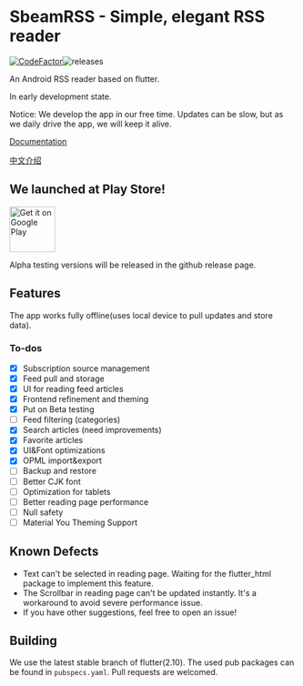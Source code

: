 # SbeamRSS - Simple, elegant RSS reader
[![CodeFactor](https://www.codefactor.io/repository/github/sbeam-dev/sbeamrss/badge)](https://www.codefactor.io/repository/github/sbeam-dev/sbeamrss)![releases](https://img.shields.io/github/v/release/sbeam-dev/SbeamRSS?include_prereleases)

An Android RSS reader based on flutter.

In early development state.

Notice: We develop the app in our free time. Updates can be slow, but as we daily drive the app, we will keep it alive.

[Documentation](https://github.com/sbeam-dev/SbeamRSS/wiki/)

[中文介绍](https://sbeam.dev/2020/09/06/sbeamrss/)

## We launched at Play Store!

<a href='https://play.google.com/store/apps/details?id=dev.sbeam.rss&pcampaignid=pcampaignidMKT-Other-global-all-co-prtnr-py-PartBadge-Mar2515-1'><img alt='Get it on Google Play' src='https://play.google.com/intl/en_us/badges/static/images/badges/en_badge_web_generic.png' height=80/></a>

Alpha testing versions will be released in the github release page.

## Features

The app works fully offline(uses local device to pull updates and store data).

### To-dos

  - [x] Subscription source management
  - [x] Feed pull and storage
  - [x] UI for reading feed articles
  - [x] Frontend refinement and theming
  - [x] Put on Beta testing
  - [ ] Feed filtering (categories)
  - [x] Search articles (need improvements)
  - [x] Favorite articles
  - [x] UI&Font optimizations
  - [x] OPML import&export
  - [ ] Backup and restore
  - [ ] Better CJK font
  - [ ] Optimization for tablets
  - [ ] Better reading page performance
  - [ ] Null safety
  - [ ] Material You Theming Support

## Known Defects

+ Text can't be selected in reading page. Waiting for the flutter_html package to implement this feature.
+ The Scrollbar in reading page can't be updated instantly. It's a workaround to avoid severe performance issue.
+ If you have other suggestions, feel free to open an issue!

## Building

We use the latest stable branch of flutter(2.10). The used pub packages can be found in `pubspecs.yaml`. Pull requests are welcomed.